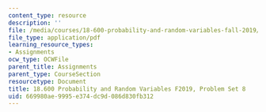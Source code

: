 ```yaml
---
content_type: resource
description: ''
file: /media/courses/18-600-probability-and-random-variables-fall-2019/669980ae9995e374dc9d086d830fb312_MIT18_600F19_Pset8.pdf
file_type: application/pdf
learning_resource_types:
- Assignments
ocw_type: OCWFile
parent_title: Assignments
parent_type: CourseSection
resourcetype: Document
title: 18.600 Probability and Random Variables F2019, Problem Set 8
uid: 669980ae-9995-e374-dc9d-086d830fb312
---
```

